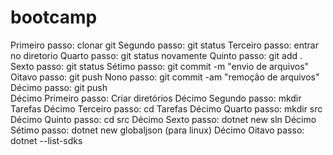 # bootcamp
Primeiro passo: clonar git 
Segundo passo:  git status 
Terceiro passo:  entrar no diretorio 
Quarto passo:  git status novamente 
Quinto passo:  git add .  
Sexto passo:  git status 
Sétimo passo:  git commit -m "envio de arquivos" 
Oitavo passo:  git push 
Nono passo:  git commit -am "remoção de arquivos" 
Décimo passo:  git push  
Décimo Primeiro passo:  Criar diretórios 
Décimo Segundo passo:  mkdir Tarefas 
Décimo Terceiro passo:  cd Tarefas 
Décimo Quarto passo:  mkdir src 
Décimo Quinto passo:  cd src 
Décimo Sexto passo:  dotnet new sln 
Décimo Sétimo passo:  dotnet new globaljson (para linux) 
Décimo Oitavo passo:  dotnet --list-sdks
